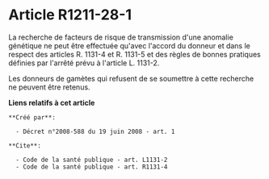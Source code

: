 # Article R1211-28-1

La recherche de facteurs de risque de transmission d'une anomalie génétique ne peut être effectuée qu'avec l'accord du
donneur et dans le respect des articles R. 1131-4 et R. 1131-5 et des règles de bonnes pratiques définies par l'arrêté prévu
à l'article L. 1131-2. 

Les donneurs de gamètes qui refusent de se soumettre à cette recherche ne peuvent être retenus.

**Liens relatifs à cet article**

	**Créé par**:

	  - Décret n°2008-588 du 19 juin 2008 - art. 1

	**Cite**:

	  - Code de la santé publique - art. L1131-2
	  - Code de la santé publique - art. R1131-4

